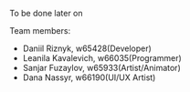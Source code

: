 To be done later on

Team members: 
- Daniil Riznyk, w65428(Developer)
- Leanila Kavalevich, w66035(Programmer)
- Sanjar Fuzaylov, w65933(Artist/Animator)
- Dana Nassyr, w66190(UI/UX Artist)


